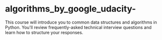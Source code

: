 # algorithms_by_google_udacity-
This course will introduce you to common data structures and algorithms in Python. You'll review frequently-asked technical interview questions and learn how to structure your responses.
